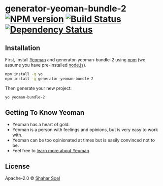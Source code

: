 # generator-yeoman-bundle-2 [![NPM version][npm-image]][npm-url] [![Build Status][travis-image]][travis-url] [![Dependency Status][daviddm-image]][daviddm-url]
> 

## Installation

First, install [Yeoman](http://yeoman.io) and generator-yeoman-bundle-2 using [npm](https://www.npmjs.com/) (we assume you have pre-installed [node.js](https://nodejs.org/)).

```bash
npm install -g yo
npm install -g generator-yeoman-bundle-2
```

Then generate your new project:

```bash
yo yeoman-bundle-2
```

## Getting To Know Yeoman

 * Yeoman has a heart of gold.
 * Yeoman is a person with feelings and opinions, but is very easy to work with.
 * Yeoman can be too opinionated at times but is easily convinced not to be.
 * Feel free to [learn more about Yeoman](http://yeoman.io/).

## License

Apache-2.0 © [Shahar Soel]()


[npm-image]: https://badge.fury.io/js/generator-yeoman-bundle-2.svg
[npm-url]: https://npmjs.org/package/generator-yeoman-bundle-2
[travis-image]: https://travis-ci.com/bd82/generator-yeoman-bundle-2.svg?branch=master
[travis-url]: https://travis-ci.com/bd82/generator-yeoman-bundle-2
[daviddm-image]: https://david-dm.org/bd82/generator-yeoman-bundle-2.svg?theme=shields.io
[daviddm-url]: https://david-dm.org/bd82/generator-yeoman-bundle-2
